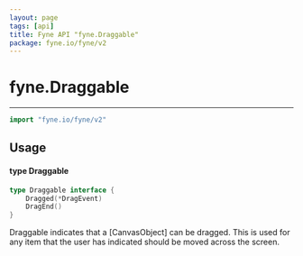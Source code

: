 ```yaml
---
layout: page
tags: [api]
title: Fyne API "fyne.Draggable"
package: fyne.io/fyne/v2
---
```


# fyne.Draggable
---
```go
import "fyne.io/fyne/v2"
```

## Usage

#### type Draggable

```go
type Draggable interface {
	Dragged(*DragEvent)
	DragEnd()
}
```

Draggable indicates that a [CanvasObject] can be dragged. This is used for any item that the user has indicated should be moved across the screen.
